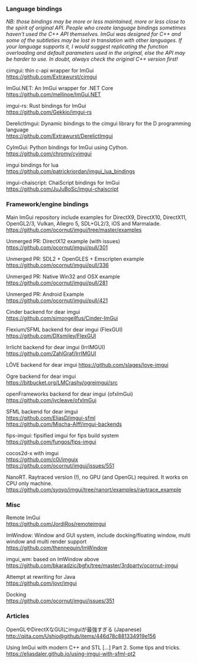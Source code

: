 ### Language bindings

_NB: those bindings may be more or less maintained, more or less close to the spirit of original API. People who create language bindings sometimes haven't used the C++ API themselves. ImGui was designed for C++ and some of the subtleties may be lost in translation with other languages. If your language supports it, I would suggest replicating the function overloading and default parameters used in the original, else the API may be harder to use. In doubt, always check the original C++ version first!_

cimgui: thin c-api wrapper for ImGui
<br>https://github.com/Extrawurst/cimgui

ImGui.NET: An ImGui wrapper for .NET Core
<br>https://github.com/mellinoe/ImGui.NET

imgui-rs: Rust bindings for ImGui
<br>https://github.com/Gekkio/imgui-rs

DerelictImgui: Dynamic bindings to the cimgui library for the D programming language
<br>https://github.com/Extrawurst/DerelictImgui

CyImGui: Python bindings for ImGui using Cython.
<br>https://github.com/chromy/cyimgui

imgui bindings for lua
<br>https://github.com/patrickriordan/imgui_lua_bindings

imgui-chaiscript: ChaiScript bindings for ImGui
<br>https://github.com/JuJuBoSc/imgui-chaiscript

### Framework/engine bindings

Main ImGui repository include examples for DirectX9, DirectX10, DirectX11, OpenGL2/3, Vulkan, Allegro 5, SDL+GL2/3, iOS and Marmalade.
<br>https://github.com/ocornut/imgui/tree/master/examples

Unmerged PR: DirectX12 example (with issues)
<br>https://github.com/ocornut/imgui/pull/301

Unmerged PR: SDL2 + OpenGLES + Emscripten example
<br>https://github.com/ocornut/imgui/pull/336

Unmerged PR: Native Win32 and OSX example
<br>https://github.com/ocornut/imgui/pull/281

Unmerged PR: Android Example
<br>https://github.com/ocornut/imgui/pull/421

Cinder backend for dear imgui
<br>https://github.com/simongeilfus/Cinder-ImGui

Flexium/SFML backend for dear imgui (FlexGUI)
<br>https://github.com/DXsmiley/FlexGUI

Irrlicht backend for dear imgui (IrrIMGUI)
<br>https://github.com/ZahlGraf/IrrIMGUI

LÖVE backend for dear imgui
https://github.com/slages/love-imgui

Ogre backend for dear imgui
<br>https://bitbucket.org/LMCrashy/ogreimgui/src

openFrameworks backend for dear imgui (ofxImGui)
<br>https://github.com/jvcleave/ofxImGui

SFML backend for dear imgui
<br>https://github.com/EliasD/imgui-sfml
<br>https://github.com/Mischa-Alff/imgui-backends

fips-imgui: fipsified imgui for fips build system
<br>https://github.com/fungos/fips-imgui

cocos2d-x with imgui
<br>https://github.com/c0i/imguix
<br>https://github.com/ocornut/imgui/issues/551

NanoRT. Raytraced version (!), no GPU (and OpenGL) required. It works on CPU only machine.
<br>https://github.com/syoyo/imgui/tree/nanort/examples/raytrace_example

### Misc

Remote ImGui
<br>https://github.com/JordiRos/remoteimgui

ImWindow: Window and GUI system, include docking/floating window, multi window and multi render support
<br>https://github.com/thennequin/ImWindow

imgui_wm: based on ImWindow above
<br>https://github.com/bkaradzic/bgfx/tree/master/3rdparty/ocornut-imgui

Attempt at rewriting for Java
<br>https://github.com/jovr/imgui

Docking
<br>https://github.com/ocornut/imgui/issues/351

### Articles

OpenGLやDirectXなGUIにimguiが最強すぎる (Japanese)
<br>http://qiita.com/Ushio@github/items/446d78c881334919e156

Using ImGui with modern C++ and STL [...] Part 2. Some tips and tricks.
<br>https://eliasdaler.github.io/using-imgui-with-sfml-pt2
